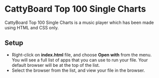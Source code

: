 # CattyBoard Top 100 Single Charts

CattyBoard Top 100 Single Charts is a music player which has been made using HTML and CSS only.

## Setup

* Right-click on **index.html** file, and choose **Open with** from the menu. You will see a full list of apps that you can use to run your file. Your default browser will be at the top of the list. 
* Select the browser from the list, and view your file in the browser.

